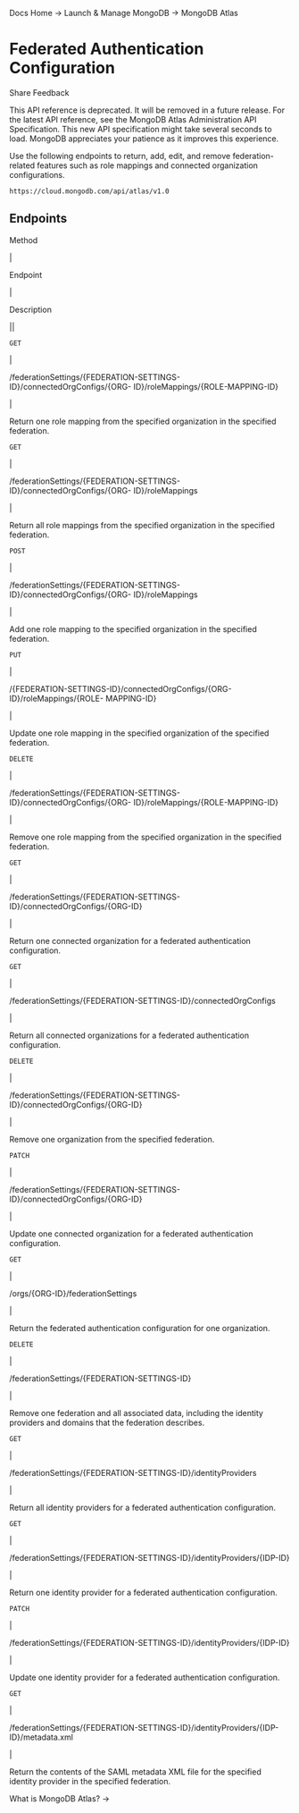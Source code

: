 Docs Home → Launch & Manage MongoDB → MongoDB Atlas

# Federated Authentication Configuration

Share Feedback

This API reference is deprecated. It will be removed in a future release. For
the latest API reference, see the MongoDB Atlas Administration API
Specification. This new API specification might take several seconds to load.
MongoDB appreciates your patience as it improves this experience.

Use the following endpoints to return, add, edit, and remove federation-
related features such as role mappings and connected organization
configurations.

`https://cloud.mongodb.com/api/atlas/v1.0`

## Endpoints

Method

|

Endpoint

|

Description  
  
||  
  
`GET`

|

/federationSettings/{FEDERATION-SETTINGS-ID}/connectedOrgConfigs/{ORG-
ID}/roleMappings/{ROLE-MAPPING-ID}

|

Return one role mapping from the specified organization in the specified
federation.  
  
`GET`

|

/federationSettings/{FEDERATION-SETTINGS-ID}/connectedOrgConfigs/{ORG-
ID}/roleMappings

|

Return all role mappings from the specified organization in the specified
federation.  
  
`POST`

|

/federationSettings/{FEDERATION-SETTINGS-ID}/connectedOrgConfigs/{ORG-
ID}/roleMappings

|

Add one role mapping to the specified organization in the specified
federation.  
  
`PUT`

|

/{FEDERATION-SETTINGS-ID}/connectedOrgConfigs/{ORG-ID}/roleMappings/{ROLE-
MAPPING-ID}

|

Update one role mapping in the specified organization of the specified
federation.  
  
`DELETE`

|

/federationSettings/{FEDERATION-SETTINGS-ID}/connectedOrgConfigs/{ORG-
ID}/roleMappings/{ROLE-MAPPING-ID}

|

Remove one role mapping from the specified organization in the specified
federation.  
  
`GET`

|

/federationSettings/{FEDERATION-SETTINGS-ID}/connectedOrgConfigs/{ORG-ID}

|

Return one connected organization for a federated authentication
configuration.  
  
`GET`

|

/federationSettings/{FEDERATION-SETTINGS-ID}/connectedOrgConfigs

|

Return all connected organizations for a federated authentication
configuration.  
  
`DELETE`

|

/federationSettings/{FEDERATION-SETTINGS-ID}/connectedOrgConfigs/{ORG-ID}

|

Remove one organization from the specified federation.  
  
`PATCH`

|

/federationSettings/{FEDERATION-SETTINGS-ID}/connectedOrgConfigs/{ORG-ID}

|

Update one connected organization for a federated authentication
configuration.  
  
`GET`

|

/orgs/{ORG-ID}/federationSettings

|

Return the federated authentication configuration for one organization.  
  
`DELETE`

|

/federationSettings/{FEDERATION-SETTINGS-ID}

|

Remove one federation and all associated data, including the identity
providers and domains that the federation describes.  
  
`GET`

|

/federationSettings/{FEDERATION-SETTINGS-ID}/identityProviders

|

Return all identity providers for a federated authentication configuration.  
  
`GET`

|

/federationSettings/{FEDERATION-SETTINGS-ID}/identityProviders/{IDP-ID}

|

Return one identity provider for a federated authentication configuration.  
  
`PATCH`

|

/federationSettings/{FEDERATION-SETTINGS-ID}/identityProviders/{IDP-ID}

|

Update one identity provider for a federated authentication configuration.  
  
`GET`

|

/federationSettings/{FEDERATION-SETTINGS-ID}/identityProviders/{IDP-
ID}/metadata.xml

|

Return the contents of the SAML metadata XML file for the specified identity
provider in the specified federation.  
  
What is MongoDB Atlas? →

